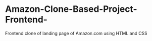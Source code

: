 # Amazon-Clone-Based-Project-Frontend-
Frontend clone of landing page of Amazon.com using HTML and CSS
